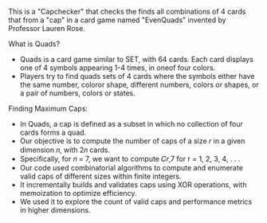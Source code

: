 This is a "Capchecker" that checks the finds all combinations of 4 cards that from a "cap" in a card game named "EvenQuads" invented by Professor Lauren Rose.

What is Quads?
* Quads is a card game similar to SET, with 64 cards. Each card displays one of 4 symbols appearing 1-4 times, in oneof four colors.
* Players try to find quads sets of 4 cards where the symbols either have the same number, coloror shape, different numbers, colors or shapes, or a pair of numbers, colors or states.

Finding Maximum Caps: 
* In Quads, a cap is defined as a subset in which no collection of four cards forms a quad.
* Our objective is to compute the number of caps of a size 𝑟 in a given dimension 𝑛, with 2𝑛 cards.
* Specifically, for 𝑛 = 7, we want to compute
         𝐶𝑟,7  for r = 1, 2, 3, 4, . . .
* Our code used combinatorial algorithms to compute and enumerate valid caps of different sizes within finite integers.
* It incrementally builds and validates caps using XOR operations, with memoization to optimize efficiency.
* We used it to explore the count of valid caps and performance metrics in higher dimensions.
